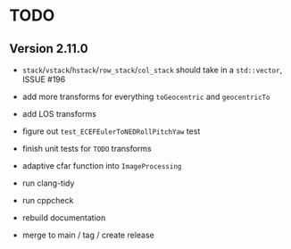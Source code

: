 # TODO

## Version 2.11.0

* `stack`/`vstack`/`hstack`/`row_stack`/`col_stack` should take in a `std::vector`, ISSUE #196
* add more transforms for everything `toGeocentric` and `geocentricTo`
* add LOS transforms
* figure out `test_ECEFEulerToNEDRollPitchYaw` test
* finish unit tests for `TODO` transforms
* adaptive cfar function into `ImageProcessing`

* run clang-tidy
* run cppcheck
* rebuild documentation
* merge to main / tag / create release
